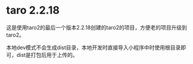 # taro 2.2.18

这是使用taro2的最后一个版本2.2.18创建的taro2的项目，方便老的项目升级到taro2。

本地dev模式不会生成dist目录，本地开发时直接导入小程序中时使用根目录即可，dist是打包后用于上传的。